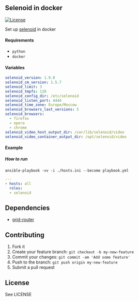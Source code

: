 ## Selenoid in docker
[![License](https://img.shields.io/badge/License-Apache%202.0-blue.svg)](https://opensource.org/licenses/Apache-2.0)

Set up [selenoid](https://github.com/aerokube/selenoid) in docker

#### Requirements

* `python`
* `docker`

#### Variables

```yaml
selenoid_version: 1.9.0
selenoid_cm_version: 1.5.7
selenoid_limit: 3
selenoid_tmpfs: 128
selenoid_config_dir: /etc/selenoid
selenoid_listen_port: 4444
selenoid_time_zone: Europe/Moscow
selenoid_browsers_last_versions: 5
selenoid_browsers:
  - firefox
  - opera
  - chrome
selenoid_video_host_output_dir: /var/lib/selenoid/video
selenoid_video_container_output_dir: /opt/selenoid/video
```

#### Example

##### How to run
`ansible-playbook -vv -i ./hosts.ini --become playbook.yml`


```yaml
---
- hosts: all
  roles:
  - selenoid
```

## Dependencies

* [grid-router](https://github.com/iqoption/gridrouter-ansible)

## Contributing
1. Fork it
2. Create your feature branch: `git checkout -b my-new-feature`
3. Commit your changes: `git commit -am 'Add some feature'`
4. Push to the branch: `git push origin my-new-feature`
5. Submit a pull request

## License
See LICENSE
